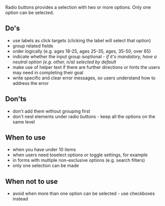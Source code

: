 Radio buttons provides a selection with two or more options. Only one option can be selected.

## Do's

- use labels as click targets (clicking the label will select that option)
- group related fields
- order logically (e.g. ages 18-25, ages 25-35, ages, 35-50, over 65)
- indicate whether the input group isoptional - _if it's mandatory, have a neutral option (e.g. other, n/a) selected by default_
- make use of helper text if there are further directions or hints the users may need in completing their goal
- write specific and clear error messages, so users understand how to address the error

## Don'ts

- don't add them without grouping first
- don't nest elements under radio buttons - keep all the options on the same level

## When to use

- when you have under 10 items
- when users need toselect options or toggle settings, for example
- in forms with multiple non-exclusive options (e.g. search filters)
- only one selection can be made

## When not to use

- avoid when more than one option can be selected - use checkboxes instead

